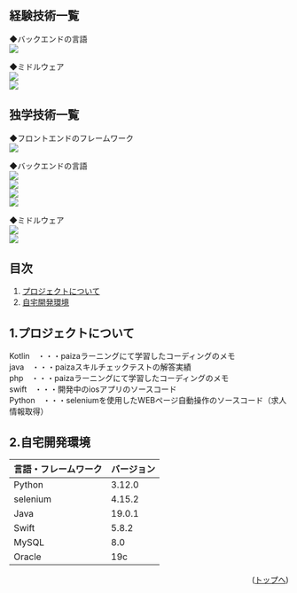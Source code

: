 <div id="top"></div>


## 経験技術一覧

<!-- シールド一覧 -->

<p style="display: inline">
  
  ◆バックエンドの言語<br>
  <img src="https://img.shields.io/badge/-java-F2C63C.svg?logo=java&style=for-the-badge">
  
  ◆ミドルウェア<br>
  <img src="https://img.shields.io/badge/-Oracle-4479A1.svg?logo=Oracle&style=for-the-badge&logoColor=white">
  <br>
  <img src="https://img.shields.io/badge/-PostgreSql-4479A1.svg?logo=PostgreSql&style=for-the-badge&logoColor=white">
</p>


## 独学技術一覧

<!-- シールド一覧 -->

<p style="display: inline">
  ◆フロントエンドのフレームワーク<br>
  <img src="https://img.shields.io/badge/-Swift-20232A?style=for-the-badge&logo=Swift&logoColor=61DAFB">
  
  ◆バックエンドの言語<br>
  <img src="https://img.shields.io/badge/-Python-F2C63C.svg?logo=python&style=for-the-badge">
  <br>
  <img src="https://img.shields.io/badge/-java-F2C63C.svg?logo=java&style=for-the-badge">
  <br>
  <img src="https://img.shields.io/badge/-php-F2C63C.svg?logo=php&style=for-the-badge">
  <br>
  <img src="https://img.shields.io/badge/-Kotlin-F2C63C.svg?logo=Kotlin&style=for-the-badge">
  
  ◆ミドルウェア<br>
  <img src="https://img.shields.io/badge/-MySQL-4479A1.svg?logo=mysql&style=for-the-badge&logoColor=white">
  <br>
  <img src="https://img.shields.io/badge/-Oracle-4479A1.svg?logo=Oracle&style=for-the-badge&logoColor=white">  
</p>

## 目次

1. [プロジェクトについて](#1.プロジェクトについて)
2. [自宅開発環境](#2.自宅開発環境)


<!-- プロジェクトについて -->

## 1.プロジェクトについて

Kotlin　・・・paizaラーニングにて学習したコーディングのメモ
<br>
java　・・・paizaスキルチェックテストの解答実績
<br>
php　・・・paizaラーニングにて学習したコーディングのメモ
<br>
swift　・・・開発中のiosアプリのソースコード
<br>
Python　・・・seleniumを使用したWEBページ自動操作のソースコード（求人情報取得）


## 2.自宅開発環境

<!-- 言語、フレームワーク、ミドルウェア、インフラの一覧とバージョンを記載 -->

| 言語・フレームワーク  | バージョン |
| --------------------- | ---------- |
| Python                | 3.12.0     |
| selenium              | 4.15.2     |
| Java                  | 19.0.1     |
| Swift                 | 5.8.2      |
| MySQL                 | 8.0        |
| Oracle                | 19c        |


<p align="right">(<a href="#top">トップへ</a>)</p>
